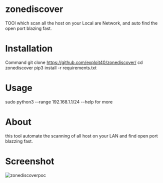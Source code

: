 # zonediscover
TOOl which scan all the host on your Local are Network, and auto find the open port blazing fast.
# Installation
Command git clone https://github.com/exploit40/zonediscover/
cd zonediscover
pip3 install -r requirements.txt
# Usage
sudo python3 --range 192.168.1.1/24
--help for more

# About
this tool automate the scanning of all host on your LAN and find open port blazzing fast.

# Screenshot
![zonediscoverpoc](https://user-images.githubusercontent.com/95082820/185932887-72c6e149-e0ae-460b-bfea-96b891400f71.png)

